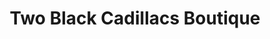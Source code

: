 ---
title: "Two Black Cadillacs Boutique"
url: /burnet/two-black-cadillacs-boutique/
shop: Kleidung
---